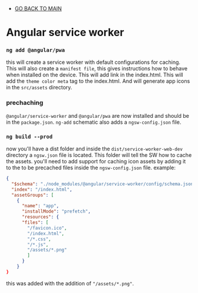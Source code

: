 - [GO BACK TO MAIN](../README.md)

# Angular service worker

### `ng add @angular/pwa`
this will create a service worker with default configurations for caching. This will also create a `manifest file`, this gives instructions how to behave when installed on the device. This will add link in the index.html. This will add the `theme color meta` tag to the index.html. And will generate app icons in the `src/assets` directory.

### prechaching
`@angular/service-worker` and `@angular/pwa` are now installed and should be in the `package.json`. `ng-add` schematic also adds a `ngsw-config.json` file.

### `ng build --prod`

now you'll have a dist folder and inside the `dist/service-worker-web-dev` directory a `ngsw.json` file is located. This folder will tell the SW how to cache the assets. you'll need to add support for caching icon assets by adding it to the to be precached files inside the `ngsw-config.json` file. example:
```json
{
  "$schema": "./node_modules/@angular/service-worker/config/schema.json",
  "index": "/index.html",
  "assetGroups": [
    {
      "name": "app",
      "installMode": "prefetch",
      "resources": {
      "files": [
        "/favicon.ico",
        "/index.html",
        "/*.css",
        "/*.js",
        "/assets/*.png"
        ]
      }
    }
}
```
this was added with the addition of `"/assets/*.png"`.